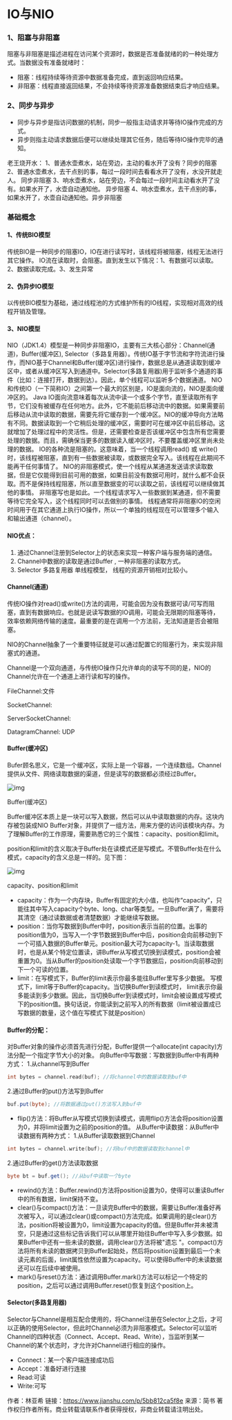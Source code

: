 # IO与NIO

### 1、阻塞与非阻塞

阻塞与非阻塞是描述进程在访问某个资源时，数据是否准备就绪的的一种处理方式。当数据没有准备就绪时：

- 阻塞：线程持续等待资源中数据准备完成，直到返回响应结果。
- 非阻塞：线程直接返回结果，不会持续等待资源准备数据结束后才响应结果。

### 2、同步与异步

- 同步与异步是指访问数据的机制，同步一般指主动请求并等待IO操作完成的方式。
- 异步则指主动请求数据后便可以继续处理其它任务，随后等待IO操作完毕的通知。

老王烧开水：
 1、普通水壶煮水，站在旁边，主动的看水开了没有？同步的阻塞
 2、普通水壶煮水，去干点别的事，每过一段时间去看看水开了没有，水没开就走人。 同步非阻塞
 3、响水壶煮水，站在旁边，不会每过一段时间主动看水开了没有。如果水开了，水壶自动通知他。 异步阻塞
 4、响水壶煮水，去干点别的事，如果水开了，水壶自动通知他。异步非阻塞

### 基础概念

#### 1、传统BIO模型

传统BIO是一种同步的阻塞IO，IO在进行读写时，该线程将被阻塞，线程无法进行其它操作。
 IO流在读取时，会阻塞。直到发生以下情况：1、有数据可以读取。2、数据读取完成。3、发生异常

#### 2、伪异步IO模型

以传统BIO模型为基础，通过线程池的方式维护所有的IO线程，实现相对高效的线程开销及管理。

#### 3、NIO模型

NIO（JDK1.4）模型是一种同步非阻塞IO，主要有三大核心部分：Channel(通道)，Buffer(缓冲区), Selector（多路复用器）。传统IO基于字节流和字符流进行操作，而NIO基于Channel和Buffer(缓冲区)进行操作，数据总是从通道读取到缓冲区中，或者从缓冲区写入到通道中。Selector(多路复用器)用于监听多个通道的事件（比如：连接打开，数据到达）。因此，单个线程可以监听多个数据通道。
 NIO和传统IO（一下简称IO）之间第一个最大的区别是，IO是面向流的，NIO是面向缓冲区的。 Java IO面向流意味着每次从流中读一个或多个字节，直至读取所有字节，它们没有被缓存在任何地方。此外，它不能前后移动流中的数据。如果需要前后移动从流中读取的数据，需要先将它缓存到一个缓冲区。NIO的缓冲导向方法略有不同。数据读取到一个它稍后处理的缓冲区，需要时可在缓冲区中前后移动。这就增加了处理过程中的灵活性。但是，还需要检查是否该缓冲区中包含所有您需要处理的数据。而且，需确保当更多的数据读入缓冲区时，不要覆盖缓冲区里尚未处理的数据。
 IO的各种流是阻塞的。这意味着，当一个线程调用read() 或 write()时，该线程被阻塞，直到有一些数据被读取，或数据完全写入。该线程在此期间不能再干任何事情了。 NIO的非阻塞模式，使一个线程从某通道发送请求读取数据，但是它仅能得到目前可用的数据，如果目前没有数据可用时，就什么都不会获取。而不是保持线程阻塞，所以直至数据变的可以读取之前，该线程可以继续做其他的事情。 非阻塞写也是如此。一个线程请求写入一些数据到某通道，但不需要等待它完全写入，这个线程同时可以去做别的事情。 线程通常将非阻塞IO的空闲时间用于在其它通道上执行IO操作，所以一个单独的线程现在可以管理多个输入和输出通道（channel）。

#### NIO优点：

1. 通过Channel注册到Selector上的状态来实现一种客户端与服务端的通信。
2. Channel中数据的读取是通过Buffer , 一种非阻塞的读取方式。
3. Selector 多路复用器  单线程模型，  线程的资源开销相对比较小。

#### Channel(通道)

传统IO操作对read()或write()方法的调用，可能会因为没有数据可读/可写而阻塞，直到有数据响应。也就是说读写数据的IO调用，可能会无限期的阻塞等待，效率依赖网络传输的速度。最重要的是在调用一个方法前，无法知道是否会被阻塞。

NIO的Channel抽象了一个重要特征就是可以通过配置它的阻塞行为，来实现非阻塞式的通道。

Channel是一个双向通道，与传统IO操作只允许单向的读写不同的是，NIO的Channel允许在一个通道上进行读和写的操作。

FileChannel:文件

SocketChannel:

ServerSocketChannel:

DatagramChannel: UDP

#### Buffer(缓冲区)

Bufer顾名思义，它是一个缓冲区，实际上是一个容器，一个连续数组。Channel提供从文件、网络读取数据的渠道，但是读写的数据都必须经过Buffer。



![img](https:////upload-images.jianshu.io/upload_images/13449209-300fd48a7251c327.png?imageMogr2/auto-orient/strip|imageView2/2/w/654/format/webp)

Buffer(缓冲区)

Buffer缓冲区本质上是一块可以写入数据，然后可以从中读取数据的内存。这块内存被包装成NIO Buffer对象，并提供了一组方法，用来方便的访问该模块内存。为了理解Buffer的工作原理，需要熟悉它的三个属性：capacity、position和limit。

position和limit的含义取决于Buffer处在读模式还是写模式。不管Buffer处在什么模式，capacity的含义总是一样的。见下图：



![img](https:////upload-images.jianshu.io/upload_images/13449209-d261cbcb9b9ed88f.png?imageMogr2/auto-orient/strip|imageView2/2/w/506/format/webp)

capacity、position和limit

- capacity：作为一个内存块，Buffer有固定的大小值，也叫作“capacity”，只能往其中写入capacity个byte、long、char等类型。一旦Buffer满了，需要将其清空（通过读数据或者清楚数据）才能继续写数据。
- position：当你写数据到Buffer中时，position表示当前的位置。出事的position值为0，当写入一个字节数据到Buffer中后，position会向前移动到下一个可插入数据的Buffer单元。position最大可为capacity-1。当读取数据时，也是从某个特定位置读，讲Buffer从写模式切换到读模式，position会被重置为0。当从Buffer的position处读取一个字节数据后，position向前移动到下一个可读的位置。
- limit：在写模式下，Buffer的limit表示你最多能往Buffer里写多少数据。 写模式下，limit等于Buffer的capacity。当切换Buffer到读模式时， limit表示你最多能读到多少数据。因此，当切换Buffer到读模式时，limit会被设置成写模式下的position值。换句话说，你能读到之前写入的所有数据（limit被设置成已写数据的数量，这个值在写模式下就是position）

#### Buffer的分配：

对Buffer对象的操作必须首先进行分配，Buffer提供一个allocate(int capacity)方法分配一个指定字节大小的对象。
 向Buffer中写数据：写数据到Buffer中有两种方式：
 1.从channel写到Buffer



```cpp
int bytes = channel.read(buf); //将channel中的数据读取到buf中
```

2.通过Buffer的put()方法写到Buffer



```csharp
buf.put(byte); //将数据通过put()方法写入到buf中
```

- flip()方法：将Buffer从写模式切换到读模式，调用flip()方法会将position设置为0，并将limit设置为之前的position的值。
   从Buffer中读数据：从Buffer中读数据有两种方式：
   1.从Buffer读取数据到Channel



```cpp
int bytes = channel.write(buf); //将buf中的数据读取到channel中
```

2.通过Buffer的get()方法读取数据



```csharp
byte bt = buf.get(); //从buf中读取一个byte
```

- rewind()方法：Buffer.rewind()方法将position设置为0，使得可以重读Buffer中的所有数据，limit保持不变。
- clear()与compact()方法：一旦读完Buffer中的数据，需要让Buffer准备好再次被写入，可以通过clear()或compact()方法完成。如果调用的是clear()方法，position将被设置为0，limit设置为capacity的值。但是Buffer并未被清空，只是通过这些标记告诉我们可以从哪里开始往Buffer中写入多少数据。如果Buffer中还有一些未读的数据，调用clear()方法将被"遗忘 "。compact()方法将所有未读的数据拷贝到Buffer起始处，然后将position设置到最后一个未读元素的后面，limit属性依然设置为capacity。可以使得Buffer中的未读数据还可以在后续中被使用。
- mark()与reset()方法：通过调用Buffer.mark()方法可以标记一个特定的position，之后可以通过调用Buffer.reset()恢复到这个position上。

#### Selector(多路复用器)

Selector与Channel是相互配合使用的，将Channel注册在Selector上之后，才可以正确的使用Selector，但此时Channel必须为非阻塞模式。Selector可以监听Channel的四种状态（Connect、Accept、Read、Write），当监听到某一Channel的某个状态时，才允许对Channel进行相应的操作。

- Connect：某一个客户端连接成功后
- Accept：准备好进行连接
- Read:可读
- Write:可写



作者：林亚希
链接：https://www.jianshu.com/p/5bb812ca5f8e
来源：简书
著作权归作者所有。商业转载请联系作者获得授权，非商业转载请注明出处。